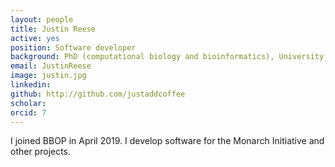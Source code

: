 ```yaml
---
layout: people
title: Justin Reese
active: yes
position: Software developer
background: PhD (computational biology and bioinformatics), University of Virginia
email: JustinReese
image: justin.jpg
linkedin: 
github: http://github.com/justaddcoffee
scholar: 
orcid: 7
---
```

I joined BBOP in April 2019.
I develop software for the Monarch Initiative and other projects.
